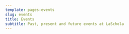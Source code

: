 ```yaml
---
template: pages-events
slug: events
title: Events
subtitle: Past, present and future events at LaSchola
---
```

